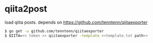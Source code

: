 # qiita2post

load qiita posts. depends on https://github.com/tenntenn/qiitaexporter

```bash
$ go get -u github.com/tenntenn/qiitaexporter
$ QIITA=<< token >> qiitaexporter -template <<template.txt path>>
```
